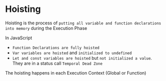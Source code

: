 # Hoisting

Hoisting is the process of `putting all variable and function declarations into memory` during the Execution Phase

In JavaScript

- `Function Declarations are fully hoisted`
- `Var variables are hoisted` and `initialized to undefined`
- `Let and const variables are hoisted` but `not initialized a value`. They are in a status call `Temporal Dead Zone`

The hoisting happens in each Execution Context (Global or Function)
